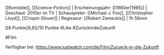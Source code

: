 [[Komödie]], [[Science-Fiction]] | Erscheinungsjahr: [[1980er|1985]] | Geschaut: 2010er im TV | Schauspieler: [[Michael J. Fox]], [[Christopher Lloyd]], [[Crispin Glover]] | Regisseur: [[Robert Zemeckis]] | 1h 56min

[[8 Punkte|8,6]]/10 Punkte #Like #ZurückindieZukunft


#Film 

Verfügbar bei: https://www.justwatch.com/de/Film/Zurueck-in-die-Zukunft